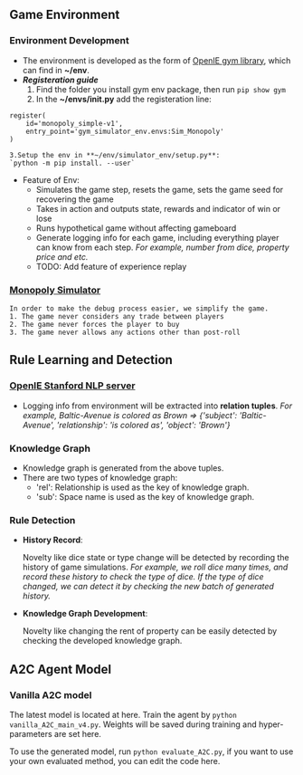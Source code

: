 ## Game Environment
### Environment Development
* The environment is developed as the form of [OpenIE gym library](http://gym.openai.com/docs/), which can find in **~/env**.
* **_Registeration guide_**
    1. Find the folder you install gym env package, then run `pip show gym`
    2. In the **~/envs/__init__.py** add the registeration line: 
```
register(
    id='monopoly_simple-v1',
    entry_point='gym_simulator_env.envs:Sim_Monopoly'
)
```

    3.Setup the env in **~/env/simulator_env/setup.py**:
    `python -m pip install. --user`

* Feature of Env:
    * Simulates the game step, resets the game, sets the game seed for recovering the game
    * Takes in action and outputs state, rewards and indicator of win or lose
    * Runs hypothetical game without affecting gameboard
    * Generate logging info for each game, including everything player can know from each step. *For example, number from dice, property price and etc.*
    * TODO: Add feature of experience replay

### [Monopoly Simulator](https://github.com/mayankkejriwal/GNOME-p3)

```
In order to make the debug process easier, we simplify the game.
1. The game never considers any trade between players
2. The game never forces the player to buy
3. The game never allows any actions other than post-roll
```

## Rule Learning and Detection
### [OpenIE Stanford NLP server](https://nlp.stanford.edu/software/openie.html)
* Logging info from environment will be extracted into **relation tuples**. *For example, Baltic-Avenue is colored as Brown => {'subject': 'Baltic-Avenue', 'relationship': 'is colored as', 'object': 'Brown'}*


### Knowledge Graph
* Knowledge graph is generated from the above tuples.
* There are two types of knowledge graph:
    * 'rel': Relationship is used as the key of knowledge graph.
    * 'sub': Space name is used as the key of knowledge graph.

### Rule Detection
* **History Record**: 

    Novelty like dice state or type change will be detected by recording the history of game simulations. *For example, we roll dice many times, and record these history to check the type of dice. If the type of dice changed, we can detect it by checking the new batch of generated history.*
* **Knowledge Graph Development**:

    Novelty like changing the rent of property can be easily detected by checking the developed knowledge graph.

## A2C Agent Model
### Vanilla A2C model
The latest model is located at here. Train the agent by `python vanilla_A2C_main_v4.py`. Weights will be saved during training and hyper-parameters are set here.

To use the generated model, run `python evaluate_A2C.py`, if you want to use your own evaluated method, you can edit the code here.

    
